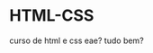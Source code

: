 # HTML-CSS
 curso de html e css
eae? tudo bem?

<a href="https://gamermistery1221.github.io/HTML-CSS/Exercicios/001/index.html"></a>